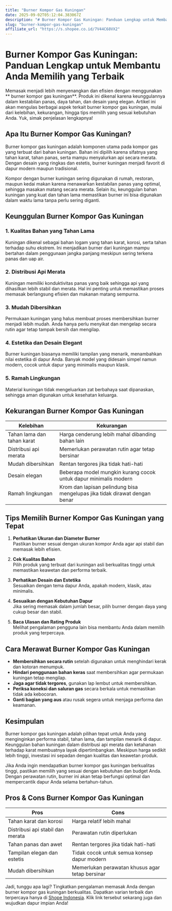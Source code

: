```yaml
---
title: "Burner Kompor Gas Kuningan"
date: 2025-09-02T05:12:04.383067Z
description: "# Burner Kompor Gas Kuningan: Panduan Lengkap untuk Membantu Anda Memilih yang Terbaik..."
slug: "burner-kompor-gas-kuningan"
affiliate_url: "https://s.shopee.co.id/7V44C68VX2"
---
```

# Burner Kompor Gas Kuningan: Panduan Lengkap untuk Membantu Anda Memilih yang Terbaik

Memasak menjadi lebih menyenangkan dan efisien dengan menggunakan ** burner kompor gas kuningan**. Produk ini dikenal karena keunggulannya dalam kestabilan panas, daya tahan, dan desain yang elegan. Artikel ini akan mengulas berbagai aspek terkait burner kompor gas kuningan, mulai dari kelebihan, kekurangan, hingga tips memilih yang sesuai kebutuhan Anda. Yuk, simak penjelasan lengkapnya!

## Apa Itu Burner Kompor Gas Kuningan?

Burner kompor gas kuningan adalah komponen utama pada kompor gas yang terbuat dari bahan kuningan. Bahan ini dipilih karena sifatnya yang tahan karat, tahan panas, serta mampu menyalurkan api secara merata. Dengan desain yang ringkas dan estetis, burner kuningan menjadi favorit di dapur modern maupun tradisional.

Kompor dengan burner kuningan sering digunakan di rumah, restoran, maupun kedai makan karena menawarkan kestabilan panas yang optimal, sehingga masakan matang secara merata. Selain itu, keunggulan bahan kuningan yang kuat dan tahan lama memastikan burner ini bisa digunakan dalam waktu lama tanpa perlu sering diganti.

## Keunggulan Burner Kompor Gas Kuningan

### 1. Kualitas Bahan yang Tahan Lama
Kuningan dikenal sebagai bahan logam yang tahan karat, korosi, serta tahan terhadap suhu ekstrem. Ini menjadikan burner dari kuningan mampu bertahan dalam penggunaan jangka panjang meskipun sering terkena panas dan uap air.

### 2. Distribusi Api Merata
Kuningan memiliki konduktivitas panas yang baik sehingga api yang dihasilkan lebih stabil dan merata. Hal ini penting untuk memastikan proses memasak berlangsung efisien dan makanan matang sempurna.

### 3. Mudah Dibersihkan
Permukaan kuningan yang halus membuat proses membersihkan burner menjadi lebih mudah. Anda hanya perlu menyikat dan mengelap secara rutin agar tetap tampak bersih dan mengilap.

### 4. Estetika dan Desain Elegant
Burner kuningan biasanya memiliki tampilan yang menarik, menambahkan nilai estetika di dapur Anda. Banyak model yang didesain simpel namun modern, cocok untuk dapur yang minimalis maupun klasik.

### 5. Ramah Lingkungan
Material kuningan tidak mengeluarkan zat berbahaya saat dipanaskan, sehingga aman digunakan untuk kesehatan keluarga.

## Kekurangan Burner Kompor Gas Kuningan

| Kelebihan                  | Kekurangan                                    |
|----------------------------|----------------------------------------------|
| Tahan lama dan tahan karat | Harga cenderung lebih mahal dibanding bahan lain |
| Distribusi api merata      | Memerlukan perawatan rutin agar tetap bersinar |
| Mudah dibersihkan         | Rentan tergores jika tidak hati-hati        |
| Desain elegan             | Beberapa model mungkin kurang cocok untuk dapur minimalis modern |
| Ramah lingkungan          | Krom dan lapisan pelindung bisa mengelupas jika tidak dirawat dengan benar |

## Tips Memilih Burner Kompor Gas Kuningan yang Tepat

1. **Perhatikan Ukuran dan Diameter Burner**  
Pastikan burner sesuai dengan ukuran kompor Anda agar api stabil dan memasak lebih efisien.

2. **Cek Kualitas Bahan**  
Pilih produk yang terbuat dari kuningan asli berkualitas tinggi untuk memastikan keawetan dan performa terbaik.

3. **Perhatikan Desain dan Estetika**  
Sesuaikan dengan tema dapur Anda, apakah modern, klasik, atau minimalis.

4. **Sesuaikan dengan Kebutuhan Dapur**  
Jika sering memasak dalam jumlah besar, pilih burner dengan daya yang cukup besar dan stabil.

5. **Baca Ulasan dan Rating Produk**  
Melihat pengalaman pengguna lain bisa membantu Anda dalam memilih produk yang terpercaya.

## Cara Merawat Burner Kompor Gas Kuningan

- **Membersihkan secara rutin** setelah digunakan untuk menghindari kerak dan kotoran menumpuk.
- **Hindari penggunaan bahan keras** saat membersihkan agar permukaan kuningan tetap mengilap.
- **Jaga agar tidak tergores**, gunakan lap lembut untuk membersihkan.
- **Periksa koneksi dan saluran gas** secara berkala untuk memastikan tidak ada kebocoran.
- **Ganti bagian yang aus** atau rusak segera untuk menjaga performa dan keamanan.

## Kesimpulan

Burner kompor gas kuningan adalah pilihan tepat untuk Anda yang menginginkan performa stabil, tahan lama, dan tampilan menarik di dapur. Keunggulan bahan kuningan dalam distribusi api merata dan ketahanan terhadap karat membuatnya layak dipertimbangkan. Meskipun harga sedikit lebih tinggi, investasi ini sepadan dengan kualitas dan keawetan produk.

Jika Anda ingin mendapatkan burner kompor gas kuningan berkualitas tinggi, pastikan memilih yang sesuai dengan kebutuhan dan budget Anda. Dengan perawatan rutin, burner ini akan tetap berfungsi optimal dan mempercantik dapur Anda selama bertahun-tahun.

## Pros & Cons Burner Kompor Gas Kuningan

| **Pros**                                   | **Cons**                                         |
|--------------------------------------------|-------------------------------------------------|
| Tahan karat dan korosi                     | Harga relatif lebih mahal                      |
| Distribusi api stabil dan merata          | Perawatan rutin diperlukan                     |
| Tahan panas dan awet                        | Rentan tergores jika tidak hati-hati           |
| Tampilan elegan dan estetis                | Tidak cocok untuk semua konsep dapur modern   |
| Mudah dibersihkan                         | Memerlukan perawatan khusus agar tetap bersinar |

Jadi, tunggu apa lagi? Tingkatkan pengalaman memasak Anda dengan burner kompor gas kuningan berkualitas. Dapatkan varian terbaik dan terpercaya hanya di [Shope Indonesia](https://s.shopee.co.id/7V44C68VX2). Klik link tersebut sekarang juga dan wujudkan dapur impian Anda!